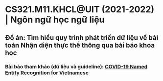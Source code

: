 # CS321.M11.KHCL@UIT (2021-2022) | Ngôn ngữ học ngữ liệu

## Đồ án: Tìm hiểu quy trình phát triển dữ liệu về bài toán Nhận diện thực thể thông qua bài báo khoa học
### Bài báo tham khảo (dữ liệu và guideline): [COVID-19 Named Entity Recognition for Vietnamese](https://github.com/VinAIResearch/PhoNER_COVID19)
## 
